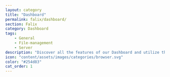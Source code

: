```yaml
---
layout: category
title: "Dashboard"
permalink: falix/dashboard/
section: Falix
category: Dashboard
tags:
    - General
    - File-management
    - Server
description: "Discover all the features of our Dashboard and utilize them to the fullest extent."
icon: "content/assets/images/categories/browser.svg"
color: "#254d83"
cat_order: 1
---
```

